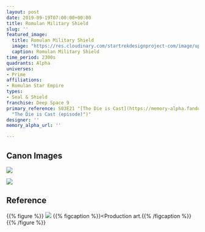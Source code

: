 ```yaml
---
layout: post
date: 2019-09-19T07:00:00+00:00
title: Romulan Military Shield
slug: ''
featured_image:
  title: Romulan Military Shield
  image: "https://res.cloudinary.com/startrekdesignproject-com/image/upload/v1569293464/RomulanShieldA.png"
  caption: Romulan Military Shield
time_period: 2300s
quadrants: Alpha
universes:
- Prime
affiliations:
- Romulan Star Empire
types:
- Seal & Shield
franchise: Deep Space 9
primary_reference: S03E21 "[The Die is Cast](https://memory-alpha.fandom.com/wiki/The_Die_is_Cast
  "The Die is Cast (episode)")"
designer: ''
memory_alpha_url: ''

---
```

## Canon Images

![](https://res.cloudinary.com/startrekdesignproject-com/image/upload/v1569293464/DS9_3x21_RomulanMilitaryShieldA1.jpg)

![](https://res.cloudinary.com/startrekdesignproject-com/image/upload/v1569293464/DS9_3x21_RomulanShip3.jpg)

## Reference

{{% figure %}}
![](https://res.cloudinary.com/startrekdesignproject-com/image/upload/v1569293464/romulan-logo-DS9-TheDieIsCast.jpg) {{% figcaption %}}<Production art.{{% /figcaption %}} {{% /figure %}}